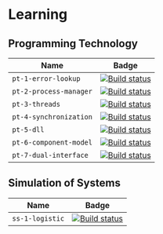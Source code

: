 # Learning

## Programming Technology

| Name                     | Badge |
| ------------------------ | ----- |
| `pt-1-error-lookup`      | [![Build status](https://ci.appveyor.com/api/projects/status/uur09sl6y6r2ac6x?svg=true)](https://ci.appveyor.com/project/kalaider/pt-1-error-lookup) |
| `pt-2-process-manager`   | [![Build status](https://ci.appveyor.com/api/projects/status/4cdx9mg9jbieikha?svg=true)](https://ci.appveyor.com/project/kalaider/pt-2-process-manager) |
| `pt-3-threads`           | [![Build status](https://ci.appveyor.com/api/projects/status/9n45tklew2adl6gx?svg=true)](https://ci.appveyor.com/project/kalaider/pt-3-threads) |
| `pt-4-synchronization`   | [![Build status](https://ci.appveyor.com/api/projects/status/58tdvv2ho1aipkkm?svg=true)](https://ci.appveyor.com/project/kalaider/pt-4-synchronization) |
| `pt-5-dll`               | [![Build status](https://ci.appveyor.com/api/projects/status/j3lwgpg4cj3vyhy3?svg=true)](https://ci.appveyor.com/project/kalaider/pt-5-dll) |
| `pt-6-component-model`   | [![Build status](https://ci.appveyor.com/api/projects/status/f226fq51eib691ar?svg=true)](https://ci.appveyor.com/project/kalaider/pt-6-component-model) |
| `pt-7-dual-interface`    | [![Build status](https://ci.appveyor.com/api/projects/status/y8y7qwg3uq5pnkxi?svg=true)](https://ci.appveyor.com/project/kalaider/pt-7-dual-interface) |

## Simulation of Systems


| Name                     | Badge |
| ------------------------ | ----- |
| `ss-1-logistic`          | [![Build status](https://ci.appveyor.com/api/projects/status/ceftks75ohi1h3tx?svg=true)](https://ci.appveyor.com/project/kalaider/ss-1-logistic) |

